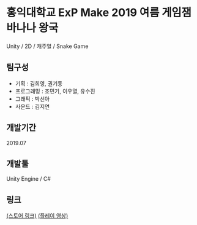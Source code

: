 # 홍익대학교 ExP Make 2019 여름 게임잼 바나나 왕국
Unity / 2D / 캐주얼 / Snake Game

## 팀구성
* 기획 : 김희영, 권기동
* 프로그래밍 : 조민기, 이우열, 유수진
* 그래픽 : 박선아
* 사운드 : 김지연

## 개발기간
2019.07

## 개발툴
Unity Engine / C#

## 링크
[(스토어 링크)](https://play.google.com/store/apps/details?id=com.EXP.monkey)
[(플레이 영상)](https://youtu.be/orLqrSUzeiM)
